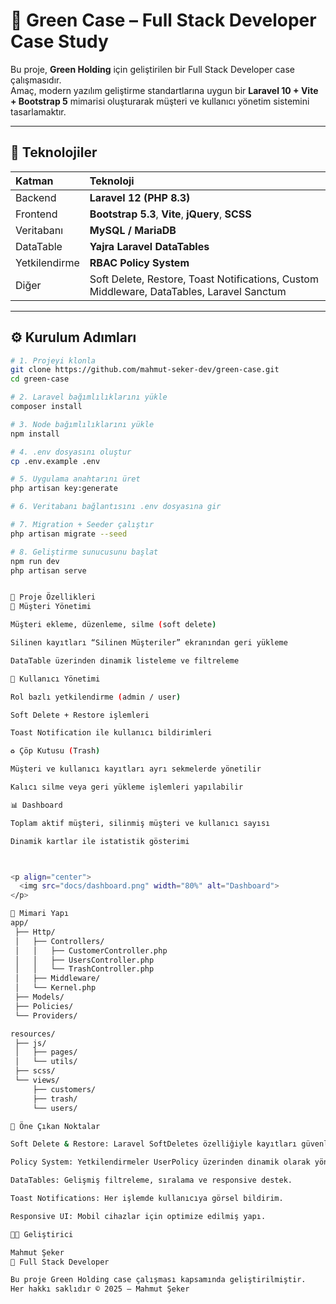 # 🌿 Green Case – Full Stack Developer Case Study

Bu proje, **Green Holding** için geliştirilen bir Full Stack Developer case çalışmasıdır.  
Amaç, modern yazılım geliştirme standartlarına uygun bir **Laravel 10 + Vite + Bootstrap 5** mimarisi oluşturarak müşteri ve kullanıcı yönetim sistemini tasarlamaktır.

---

## 🚀 Teknolojiler

| Katman | Teknoloji |
|:--|:--|
| Backend | **Laravel 12 (PHP 8.3)** |
| Frontend | **Bootstrap 5.3**, **Vite**, **jQuery**, **SCSS** |
| Veritabanı | **MySQL / MariaDB** |
| DataTable | **Yajra Laravel DataTables** |
| Yetkilendirme | **RBAC Policy System** |
| Diğer | Soft Delete, Restore, Toast Notifications, Custom Middleware, DataTables, Laravel Sanctum|

---

## ⚙️ Kurulum Adımları

```bash
# 1. Projeyi klonla
git clone https://github.com/mahmut-seker-dev/green-case.git
cd green-case

# 2. Laravel bağımlılıklarını yükle
composer install

# 3. Node bağımlılıklarını yükle
npm install

# 4. .env dosyasını oluştur
cp .env.example .env

# 5. Uygulama anahtarını üret
php artisan key:generate

# 6. Veritabanı bağlantısını .env dosyasına gir

# 7. Migration + Seeder çalıştır
php artisan migrate --seed

# 8. Geliştirme sunucusunu başlat
npm run dev
php artisan serve


🧩 Proje Özellikleri
🧾 Müşteri Yönetimi

Müşteri ekleme, düzenleme, silme (soft delete)

Silinen kayıtları “Silinen Müşteriler” ekranından geri yükleme

DataTable üzerinden dinamik listeleme ve filtreleme

👤 Kullanıcı Yönetimi

Rol bazlı yetkilendirme (admin / user)

Soft Delete + Restore işlemleri

Toast Notification ile kullanıcı bildirimleri

♻️ Çöp Kutusu (Trash)

Müşteri ve kullanıcı kayıtları ayrı sekmelerde yönetilir

Kalıcı silme veya geri yükleme işlemleri yapılabilir

📊 Dashboard

Toplam aktif müşteri, silinmiş müşteri ve kullanıcı sayısı

Dinamik kartlar ile istatistik gösterimi



<p align="center">
  <img src="docs/dashboard.png" width="80%" alt="Dashboard">
</p>

🧱 Mimari Yapı
app/
 ├── Http/
 │   ├── Controllers/
 │   │   ├── CustomerController.php
 │   │   ├── UsersController.php
 │   │   └── TrashController.php
 │   ├── Middleware/
 │   └── Kernel.php
 ├── Models/
 ├── Policies/
 └── Providers/

resources/
 ├── js/
 │   ├── pages/
 │   └── utils/
 ├── scss/
 └── views/
     ├── customers/
     ├── trash/
     └── users/

🧠 Öne Çıkan Noktalar

Soft Delete & Restore: Laravel SoftDeletes özelliğiyle kayıtları güvenli biçimde siler.

Policy System: Yetkilendirmeler UserPolicy üzerinden dinamik olarak yönetilir.

DataTables: Gelişmiş filtreleme, sıralama ve responsive destek.

Toast Notifications: Her işlemde kullanıcıya görsel bildirim.

Responsive UI: Mobil cihazlar için optimize edilmiş yapı.

👨‍💻 Geliştirici

Mahmut Şeker
📍 Full Stack Developer

Bu proje Green Holding case çalışması kapsamında geliştirilmiştir.
Her hakkı saklıdır © 2025 – Mahmut Şeker